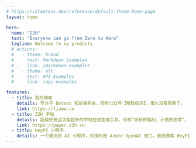 ```yaml
---
# https://vitepress.dev/reference/default-theme-home-page
layout: home

hero:
  name: "Z2H"
  text: "Everyone can go from Zero to Hero"
  tagline: Welcome to my products
  # actions:
  #   - theme: brand
  #     text: Markdown Examples
  #     link: /markdown-examples
  #   - theme: alt
  #     text: API Examples
  #     link: /api-examples

features:
  - title: 我的博客
    details: 专注于 Dotnet 和前端开发，同步公众号【精致码农】。很久没有更新了。
    link: https://liamw.cn
  - title: Z2H 字帖
    details: 超级好用且功能超多的字帖在线生成工具，号称“家长的福利，小孩的恶梦”。
    link: https://paper.z2h.cn
  - title: HeyPI 小程序
    details: 一个简洁的 AI 小程序，对接的是 Azure OpenAI 接口。微信搜索 HeyPI 即可找到它。
---
```


